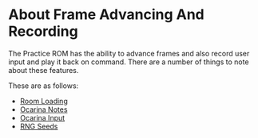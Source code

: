 # About Frame Advancing And Recording

The Practice ROM has the ability to advance frames and also record user
input and play it back on command. There are a number of things to note
about these features.

These are as follows:

* [Room Loading](./roomloading.html)
* [Ocarina Notes](./ocarinanotes.html)
* [Ocarina Input](./ocarinainput.html)
* [RNG Seeds](./rngseeds.html)
